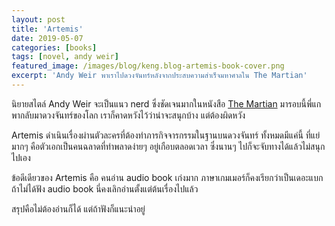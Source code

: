 ```yaml
---
layout: post
title: 'Artemis'
date: 2019-05-07
categories: [books]
tags: [novel, andy weir]
featured_image: /images/blog/keng.blog-artemis-book-cover.png
excerpt: 'Andy Weir พาเราไปดวงจันทร์หลังจากประสบความสำเร็จมหาศาลใน The Martian'
---
```


นิยายสไตล์ Andy Weir จะเป็นแนว nerd ซึ่งชัดเจนมากในหนังสือ [The Martian][1] มารอบนี้พี่แกพากลับมาดวงจันทร์ของโลก เราก็คาดหวังไว้ว่าน่าจะสนุกบ้าง แต่ต้องผิดหวัง

Artemis ดำเนินเรื่องผ่านตัวละครที่ต้องทำภารกิจจารกรรมในฐานบนดวงจันทร์ ทั้งหมดมีแค่นี้ ที่แย่มากๆ คือตัวเอกเป็นคนฉลาดที่ทำพลาดง่ายๆ อยู่เกือบตลอดเวลา ซึ่งนานๆ ไปก็จะจับทางได้แล้วไม่สนุกไปเอง

ข้อดีเดียวของ Artemis คือ คนอ่าน audio book เก่งมาก ภาษาเกมเมอร์ก็คงเรียกว่าเป็นเดอะแบก ถ้าไม่ได้ฟัง audio book นี่คงเลิกอ่านตั้งแต่ต้นเรื่องไปแล้ว

สรุปคือไม่ต้องอ่านก็ได้ แต่ถ้าฟังก็แนะนำอยู่

[1]: https://en.wikipedia.org/wiki/The_Martian_(Weir_novel)